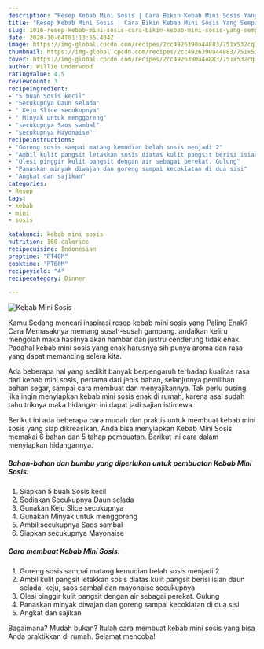 ```yaml
---
description: "Resep Kebab Mini Sosis | Cara Bikin Kebab Mini Sosis Yang Sempurna"
title: "Resep Kebab Mini Sosis | Cara Bikin Kebab Mini Sosis Yang Sempurna"
slug: 1016-resep-kebab-mini-sosis-cara-bikin-kebab-mini-sosis-yang-sempurna
date: 2020-10-04T01:13:55.404Z
image: https://img-global.cpcdn.com/recipes/2cc4926390a44883/751x532cq70/kebab-mini-sosis-foto-resep-utama.jpg
thumbnail: https://img-global.cpcdn.com/recipes/2cc4926390a44883/751x532cq70/kebab-mini-sosis-foto-resep-utama.jpg
cover: https://img-global.cpcdn.com/recipes/2cc4926390a44883/751x532cq70/kebab-mini-sosis-foto-resep-utama.jpg
author: Willie Underwood
ratingvalue: 4.5
reviewcount: 3
recipeingredient:
- "5 buah Sosis kecil"
- "Secukupnya Daun selada"
- " Keju Slice secukupnya"
- " Minyak untuk menggoreng"
- "secukupnya Saos sambal"
- "secukupnya Mayonaise"
recipeinstructions:
- "Goreng sosis sampai matang kemudian belah sosis menjadi 2"
- "Ambil kulit pangsit letakkan sosis diatas kulit pangsit berisi isian daun selada, keju, saos sambal dan mayonaise secukupnya"
- "Olesi pinggir kulit pangsit dengan air sebagai perekat. Gulung"
- "Panaskan minyak diwajan dan goreng sampai kecoklatan di dua sisi"
- "Angkat dan sajikan"
categories:
- Resep
tags:
- kebab
- mini
- sosis

katakunci: kebab mini sosis 
nutrition: 160 calories
recipecuisine: Indonesian
preptime: "PT40M"
cooktime: "PT60M"
recipeyield: "4"
recipecategory: Dinner

---
```



![Kebab Mini Sosis](https://img-global.cpcdn.com/recipes/2cc4926390a44883/751x532cq70/kebab-mini-sosis-foto-resep-utama.jpg)

Kamu Sedang mencari inspirasi resep kebab mini sosis yang Paling Enak? Cara Memasaknya memang susah-susah gampang. andaikan keliru mengolah maka hasilnya akan hambar dan justru cenderung tidak enak. Padahal kebab mini sosis yang enak harusnya sih punya aroma dan rasa yang dapat memancing selera kita.

Ada beberapa hal yang sedikit banyak berpengaruh terhadap kualitas rasa dari kebab mini sosis, pertama dari jenis bahan, selanjutnya pemilihan bahan segar, sampai cara membuat dan menyajikannya. Tak perlu pusing jika ingin menyiapkan kebab mini sosis enak di rumah, karena asal sudah tahu triknya maka hidangan ini dapat jadi sajian istimewa.




Berikut ini ada beberapa cara mudah dan praktis untuk membuat kebab mini sosis yang siap dikreasikan. Anda bisa menyiapkan Kebab Mini Sosis memakai 6 bahan dan 5 tahap pembuatan. Berikut ini cara dalam menyiapkan hidangannya.

<!--inarticleads1-->

##### Bahan-bahan dan bumbu yang diperlukan untuk pembuatan Kebab Mini Sosis:

1. Siapkan 5 buah Sosis kecil
1. Sediakan Secukupnya Daun selada
1. Gunakan  Keju Slice secukupnya
1. Gunakan  Minyak untuk menggoreng
1. Ambil secukupnya Saos sambal
1. Siapkan secukupnya Mayonaise




<!--inarticleads2-->

##### Cara membuat Kebab Mini Sosis:

1. Goreng sosis sampai matang kemudian belah sosis menjadi 2
1. Ambil kulit pangsit letakkan sosis diatas kulit pangsit berisi isian daun selada, keju, saos sambal dan mayonaise secukupnya
1. Olesi pinggir kulit pangsit dengan air sebagai perekat. Gulung
1. Panaskan minyak diwajan dan goreng sampai kecoklatan di dua sisi
1. Angkat dan sajikan




Bagaimana? Mudah bukan? Itulah cara membuat kebab mini sosis yang bisa Anda praktikkan di rumah. Selamat mencoba!
